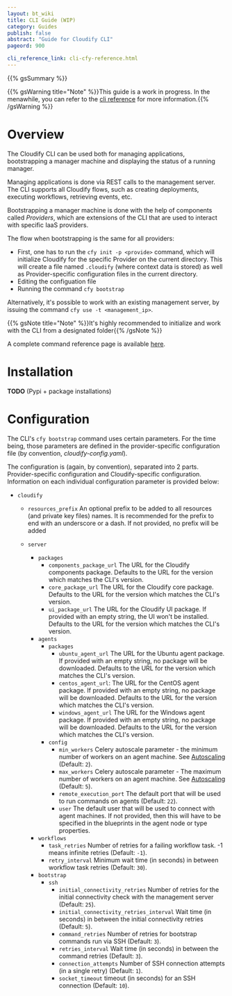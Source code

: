 ```yaml
---
layout: bt_wiki
title: CLI Guide (WIP)
category: Guides
publish: false
abstract: "Guide for Cloudify CLI"
pageord: 900

cli_reference_link: cli-cfy-reference.html
---
```

{{% gsSummary %}}

{{% gsWarning title="Note" %}}This guide is a work in progress. In the menawhile, you can refer to the [cli reference]({{page.cli_reference_link}}) for more information.{{% /gsWarning %}}

# Overview

The Cloudify CLI can be used both for managing applications, bootstrapping a manager machine and displaying the status of a running manager.


Managing applications is done via REST calls to the management server. The CLI supports all Cloudify flows, such as creating deployments, executing workflows, retrieving events, etc.


Bootstrapping a manager machine is done with the help of components called *Providers*, which are extensions of the CLI that are used to interact with specific IaaS providers.

The flow when bootstrapping is the same for all providers:

  * First, one has to run the `cfy init -p <provide>` command, which will initialize Cloudify for the specific Provider on the current directory. This will create a file named `.cloudify` (where context data is stored) as well as Provider-specific configuration files in the current directory.
  * Editing the configuation file
  * Running the command `cfy bootstrap`


Alternatively, it's possible to work with an existing management server, by issuing the command `cfy use -t <management_ip>`.


{{% gsNote title="Note" %}}It's highly recommended to initialize and work with the CLI from a designated folder{{% /gsNote %}}

A complete command reference page is available [here](cli-cfy-reference.html).



# Installation

**TODO** (Pypi + package installations)


# Configuration

The CLI's `cfy bootstrap` command uses certain parameters. For the time being, those parameters are defined in the provider-specific configuration file (by convention, *cloudify-config.yaml*).

The configuration is (again, by convention), separated into 2 parts. Provider-specific configuration and Cloudify-specific configuration.
Information on each individual configuration parameter is provided below:

* `cloudify`
	* `resources_prefix` An optional prefix to be added to all resources (and private key files) names. It is recommended for the prefix to end with an underscore or a dash. If not provided, no prefix will be added

	* `server`
	  * `packages`
	    * `components_package_url` The URL for the Cloudify components package. Defaults to the URL for the version which matches the CLI's version.
	    * `core_package_url` The URL for the Cloudify core package. Defaults to the URL for the version which matches the CLI's version.
	    * `ui_package_url` The URL for the Cloudify UI package. If provided with an empty string, the UI won't be installed. Defaults to the URL for the version which matches the CLI's version.
	  * `agents`
	    * `packages`
	      * `ubuntu_agent_url` The URL for the Ubuntu agent package. If provided with an empty string, no package will be downloaded. Defaults to the URL for the version which matches the CLI's version.
	      * `centos_agent_url`: The URL for the CentOS agent package. If provided with an empty string, no package will be downloaded. Defaults to the URL for the version which matches the CLI's version.
	      * `windows_agent_url` The URL for the Windows agent package. If provided with an empty string, no package will be downloaded. Defaults to the URL for the version which matches the CLI's version.
	    * `config`
	      * `min_workers` Celery autoscale parameter - the minimum number of workers on an agent machine. See [Autoscaling](http://docs.celeryproject.org/en/latest/userguide/workers.html#autoscaling) (Default: `2`).
	      * `max_workers` Celery autoscale parameter - The maximum number of workers on an agent machine. See [Autoscaling](http://docs.celeryproject.org/en/latest/userguide/workers.html#autoscaling) (Default: `5`).
	      * `remote_execution_port` The default port that will be used to run commands on agents (Default: `22`).
	      * `user` The default user that will be used to connect with agent machines. If not provided, then this will have to be specified in the blueprints in the agent node or type properties.
	  * `workflows`
	    * `task_retries` Number of retries for a failing workflow task. -1 means infinite retries (Default: `-1`).
	    * `retry_interval` Minimum wait time (in seconds) in between workflow task retries (Default: `30`).
	  * `bootstrap`
	    * `ssh`
	      * `initial_connectivity_retries` Number of retries for the initial connectivity check with the management server (Default: `25`).
	      * `initial_connectivity_retries_interval` Wait time (in seconds) in between the initial connectivity retries (Default: `5`).
	      * `command_retries` Number of retries for bootstrap commands run via SSH (Default: `3`).
	      * `retries_interval` Wait time (in seconds) in between the command retries (Default: `3`).
	      * `connection_attempts` Number of SSH connection attempts (in a single retry) (Default: `1`).
	      * `socket_timeout` timeout (in seconds) for an SSH connection (Default: `10`).
